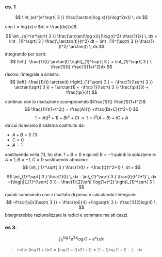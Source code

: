 ### es. 1
$$
\int_{e}^{e^\sqrt{ 3 }} \frac{\arctan(\log x)}{x\log^2(x)} \, dx
$$

con $t = \log(x)$ e $dt = \frac{dx}{x}$

$$
\int _{e}^{e^\sqrt{ 3 }} \frac{\arctan(\log x)}{(\log x)^2} \frac{1}{x} \, dx  = \int _{1}^\sqrt{ 3 } \frac{\,\arctan(t)}{t^2} dt = \int  _{1}^{\sqrt{ 3 }} \frac{1}{t^2} \arctan(t) \, dx 
$$
integrando per parti:
$$
\left[ -\frac{1}{t} \arctan(t) \right]_{1}^\sqrt{ 3 } +  \int_{1}^\sqrt{ 3 }   \, \frac{1}{t} \frac{1}{1+t^2}dx 
$$
risolvo l'integrale a sinistra:
$$
\left[ -\frac{1}{t} \arctan(t) \right]_{1}^\sqrt{ 3 } = -\frac{1}{\sqrt{ 3 }} \arctan(\sqrt{ 3 }) + 1\arctan(1) = -\frac{1}{\sqrt{ 3 }} \frac{\pi}{3} + \frac{\pi}{4}
$$

continuo con la risoluzione scomponendo $\frac{1}{t} \frac{1}{1+t^2}$:
$$
\frac{1}{t(1+t^2)} = \frac{A}{t} +\frac{Bt+C}{t^2+1}
$$
$$
1 = A(t^2+1) + Bt^2+Ct \to 1 = t^2(A+B) + tC + A
$$
da cui ricaviamo il sistema costituito da:
* $A+B =0$ (1)
* $C = 0$
* $A = 1$

sostituendo nella (1), ho che: $1+B = 0$ e quindi $B = -1$
quindi la soluzione e: $A = 1, B = -1, C = 0$
sostituendo abbiamo:  
$$
\int_{ 1}^\sqrt{ 3 } \frac{1}{t} + -\frac{t}{t^2+1} \, dt  =
$$

$$
\int_{1}^\sqrt{ 3 } \frac{1}{t}  \, dx  - \int_{1}^\sqrt{ 3 }  \frac{t}{t^2+1} \, dx =[\log|t|]_{1}^{\sqrt{ 3 }} - \frac{1}{2}\left[ \log(1+t^2) \right]_{1}^\sqrt{ 3 }
$$
quindi sommando con il risultato di prima e calcolando l'integrale:
$$
-\frac{\pi}{3\sqrt{ 3 }} + \frac{\pi}{4} +\log\sqrt{ 3 }- \frac{1}{2}log(4)  \,
$$
bisognerebbe razionalizzare la radici e sommare ma sti cazzi.

### es 3.
$$
\int _{0}^{\log 2}  e^{2x} \log(1+e^x)\, dx 
$$

> nota: $\int \log(1+t) dt = \int \log(1+t) \, d(1+t) = [1+t]\log(1+t) - \int \dots \, dx$ 